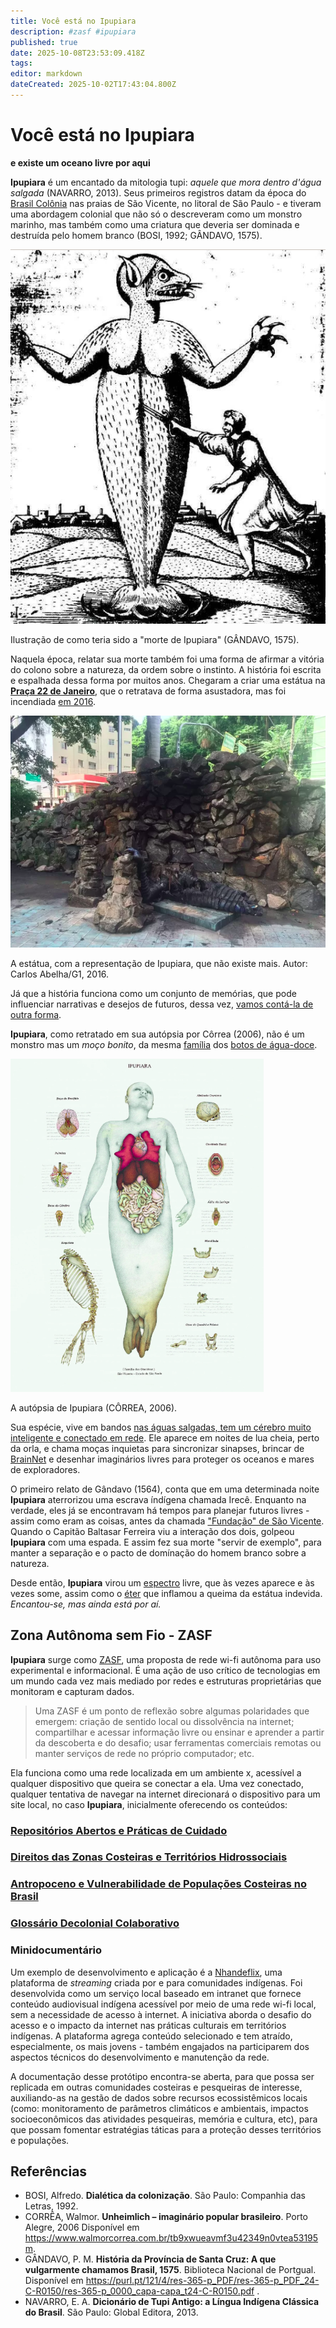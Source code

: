 ```yaml
---
title: Você está no Ipupiara
description: #zasf #ipupiara
published: true
date: 2025-10-08T23:53:09.418Z
tags: 
editor: markdown
dateCreated: 2025-10-02T17:43:04.800Z
---
```


# Você está no Ipupiara
**e existe um oceano livre por aqui**


**Ipupiara** é um encantado da mitologia tupi: *aquele que mora dentro d'água salgada* (NAVARRO, 2013). Seus primeiros registros datam da época do [Brasil Colônia](https://www.politize.com.br/brasil-colonia/) nas praias de São Vicente, no litoral de São Paulo - e tiveram uma abordagem colonial que não só o descreveram como um monstro marinho, mas também como uma criatura que deveria ser dominada e destruída pelo homem branco (BOSI, 1992; GÂNDAVO, 1575). 

![ipu1.png](/projetos/maedagua/ipu1.png)

Ilustração de como teria sido a "morte de Ipupiara" (GÂNDAVO, 1575).


Naquela época, relatar sua morte também foi uma forma de afirmar a vitória do colono sobre a natureza, da ordem sobre o instinto. A história foi escrita e espalhada dessa forma por muitos anos. Chegaram a criar uma estátua na [**Praça 22 de Janeiro**](https://maps.app.goo.gl/ixfp87b4SQrkwcMH8), que o retratava de forma asustadora, mas foi incendiada [em 2016](https://g1.globo.com/sp/santos-regiao/noticia/2016/02/monumento-lenda-do-ipupiara-pega-fogo-em-sao-vicente-sp.html). 

![ipufogo.png](/projetos/maedagua/ipufogo.png)

A estátua, com a representação de Ipupiara, que não existe mais. Autor: Carlos Abelha/G1, 2016.


Já que a história funciona como um conjunto de memórias, que pode influenciar  narrativas e desejos de futuros, dessa vez, [vamos contá-la de outra forma](https://www.bbc.com/portuguese/internacional-54669548).

**Ipupiara**, como retratado em sua autópsia por Côrrea (2006), não é um monstro mas um *moço bonito*, da mesma [família](https://www.ufrgs.br/colegiodeaplicacao/wp-content/uploads/2020/06/Ciencias_Semana15_AmoraI.pdf) dos [botos de água-doce](https://www.nationalgeographicbrasil.com/animais/2023/07/boto-cor-de-rosa-a-lenda-do-animal-que-se-transforma-em-humano-e-outras-curiosidades-0). 

![ipu2.png](/projetos/maedagua/ipu2.png)

A autópsia de Ipupiara (CÔRREA, 2006).


Sua espécie, vive em bandos [nas águas salgadas, tem um cérebro muito inteligente e conectado em rede](https://super.abril.com.br/ciencia/a-verdadeira-inteligencia-dos-golfinhos/#:~:text=Al%C3%A9m%20disso%2C%20vis%C3%A3o%20e%20audi%C3%A7%C3%A3o,grande%20quanto%20cumprimentar%20um%20ET.). Ele aparece em noites de lua cheia, perto da orla, e chama moças inquietas para sincronizar sinapses, brincar de [BrainNet](https://doi.org/10.1038/s41598-019-41895-7) e desenhar imaginários livres para proteger os oceanos e mares de exploradores.

O primeiro relato de Gândavo (1564), conta que em uma determinada noite **Ipupiara** aterrorizou uma escrava índígena chamada Irecê. Enquanto na verdade, eles já se encontravam há tempos para planejar futuros livres - assim como eram as coisas, antes da chamada ["Fundação" de São Vicente](https://perfil.seade.gov.br/historico/hist_510.pdf). Quando o Capitão Baltasar Ferreira viu a interação dos dois, golpeou **Ipupiara** com uma espada. E assim fez sua morte "servir de exemplo", para manter a separação e o pacto de domínação do homem branco sobre a natureza. 

Desde então, **Ipupiara** virou um [espectro](https://michaelis.uol.com.br/busca?id=bxEA) livre, que às vezes aparece e às vezes some, assim como o [éter](https://michaelis.uol.com.br/busca?id=zvyO) que inflamou a queima da estátua indevida. *Encantou-se, mas ainda está por aí.*


## Zona Autônoma sem Fio - ZASF

**Ipupiara** surge como [ZASF](https://desvio.github.io/blog/zasf/), uma proposta de rede wi-fi autônoma para uso experimental e informacional. É uma ação de uso crítico de tecnologias em um mundo cada vez mais mediado por redes e estruturas proprietárias que monitoram e capturam dados. 


> Uma ZASF é um ponto de reflexão sobre algumas polaridades que emergem: criação de sentido local ou dissolvência na internet; compartilhar e acessar informação livre ou ensinar e aprender a partir da descoberta e do desafio; usar ferramentas comerciais remotas ou manter serviços de rede no próprio computador; etc.


Ela funciona como uma rede localizada em um ambiente x, acessível a qualquer dispositivo que queira se conectar a ela. Uma vez conectado, qualquer tentativa de navegar na internet direcionará o dispositivo para um site local, no caso **Ipupiara**, inicialmente oferecendo os conteúdos:

### [Repositórios Abertos e Práticas de Cuidado](/projetos/maedagua/repositoriosabertos/)
### [Direitos das Zonas Costeiras e Territórios Hidrossociais](/projetos/maedagua/direitoszonascosteiras/)
### [Antropoceno e Vulnerabilidade de Populações Costeiras no Brasil](/projetos/maedagua/antropoceno)
### [Glossário Decolonial Colaborativo](/projetos/maedagua/glossariodecolonial) 
### Minidocumentário

Um exemplo de desenvolvimento e aplicação é a [Nhandeflix](https://vimeo.com/841716747), uma plataforma de *streaming* criada por e para comunidades indígenas. Foi desenvolvida como um serviço local baseado em intranet que fornece conteúdo audiovisual indígena acessível por meio de uma rede wi-fi local, sem a necessidade de acesso à internet. A iniciativa aborda o desafio do acesso e o impacto da internet nas práticas culturais em territórios indígenas. A plataforma agrega conteúdo selecionado e tem atraído, especialmente, os mais jovens - também engajados na participarem dos aspectos técnicos do desenvolvimento e manutenção da rede. 

A documentação desse protótipo encontra-se aberta, para que possa ser replicada em outras comunidades costeiras e pesqueiras de interesse, auxiliando-as na gestão de dados sobre recursos ecossistêmicos locais (como: monitoramento de parâmetros climáticos e ambientais, impactos socioeconômicos das atividades pesqueiras, memória e cultura, etc), para que possam fomentar estratégias táticas para a proteção desses territórios e populações.


## Referências
- BOSI, Alfredo. **Dialética da colonização**. São Paulo: Companhia das Letras, 1992.
- CORRÊA, Walmor. **Unheimlich – imaginário popular brasileiro**. Porto Alegre, 2006 Disponível em https://www.walmorcorrea.com.br/tb9xwueavmf3u42349n0vtea53195m.
- GÂNDAVO, P. M. **História da Província de Santa Cruz: A que vulgarmente chamamos Brasil, 1575**. Biblioteca Nacional de Portgual. Disponível em https://purl.pt/121/4/res-365-p_PDF/res-365-p_PDF_24-C-R0150/res-365-p_0000_capa-capa_t24-C-R0150.pdf .
- NAVARRO, E. A. **Dicionário de Tupi Antigo: a Língua Indígena Clássica do Brasil**. São Paulo: Global Editora, 2013.